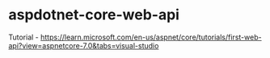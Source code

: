 # aspdotnet-core-web-api

Tutorial - https://learn.microsoft.com/en-us/aspnet/core/tutorials/first-web-api?view=aspnetcore-7.0&tabs=visual-studio

